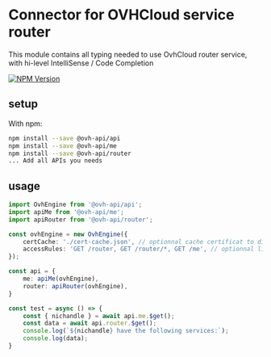 # Connector for OVHCloud service router

This module contains all typing needed to use OvhCloud router service, with hi-level IntelliSense / Code Completion

[![NPM Version](https://img.shields.io/npm/v/@ovh-api/router.svg?style=flat)](https://www.npmjs.org/package/@ovh-api/router)

## setup

With npm:
````bash
npm install --save @ovh-api/api
npm install --save @ovh-api/me
npm install --save @ovh-api/router
... Add all APIs you needs
````

## usage

````typescript
import OvhEngine from '@ovh-api/api';
import apiMe from '@ovh-api/me';
import apiRouter from '@ovh-api/router';

const ovhEngine = new OvhEngine({ 
    certCache: './cert-cache.json', // optionnal cache certificat to disk
    accessRules: 'GET /router, GET /router/*, GET /me', // optionnal limit the requested privileges.
});

const api = {
    me: apiMe(ovhEngine),
    router: apiRouter(ovhEngine),
}

const test = async () => {
    const { nichandle } = await api.me.$get();
    const data = await api.router.$get();
    console.log(`${nichandle} have the following services:`);
    console.log(data);
}

````